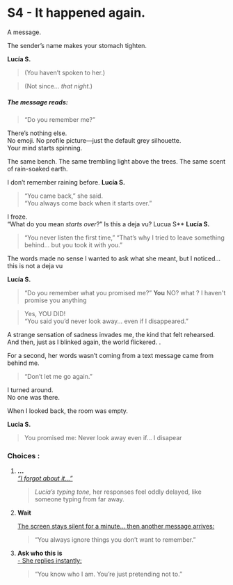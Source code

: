 # S4 - It happened again.

A message.

The sender’s name makes your stomach tighten.

 **Lucía S.**

>(You haven’t spoken to her.)

>(Not since… *that night.*)

##### The message reads:

> “Do you remember me?”

There’s nothing else.  
No emoji. No profile picture—just the default grey silhouette.  
Your mind starts spinning.

The same bench. The same trembling light above the trees. The same scent of rain-soaked earth.
  
I don’t remember raining before.
**Lucía S.**
> “You came back,” she said.    
> “You always come back when it starts over.”

I froze.  
“What do you mean *starts over*?”
Is this a deja vu?
Lucua S**
**Lucía S.**
> “You never listen the first time,” 
> “That’s why I tried to leave something behind... but you took it with you.”

The words made no sense 
I wanted to ask what she meant, but I noticed... this is not  a deja vu

**Lucía S.**
> “Do you remember what you promised me?” 
**You**
>NO? what ? I haven't promise you anything 

 >Yes, YOU DID!  
> “You said you’d never look away… even if I disappeared.”

A strange sensation  of sadness invades me, the kind  that felt rehearsed.  
And then, just as I blinked again, the world flickered.  .  

For a second, her words wasn’t coming from a text message came from behind me.

> “Don’t let me go again.”

I turned around.  
No one was there.

When I looked back, the room was empty.  

**Lucia S.**
>You promised me:
>Never look away even if...
 I disapear

###  Choices :


1. **...**  
   [_“I forgot about it...”_](/Final%20Proyect/section5A_revelation.md)  
   > *Lucía’s typing tone,* her responses feel oddly delayed, like someone typing from far away.

2. **Wait** 

   [The screen stays silent for a minute… then another message arrives:  ](/Final%20Proyect/section5A_revelation.md)
     > “You always ignore things you don’t want to remember.”

3. **Ask who this is**  
   [- She replies instantly:  ](/Final%20Proyect/section5_revelation.md)
     > “You know who I am. You’re just pretending not to.”











